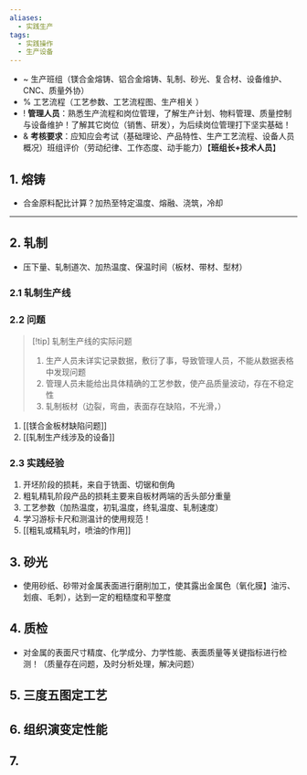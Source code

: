 ```yaml
---
aliases:
  - 实践生产
tags:
  - 实践操作
  - 生产设备
---
```

- ~ 生产班组（镁合金熔铸、铝合金熔铸、轧制、砂光、复合材、设备维护、CNC、质量外协）
- % 工艺流程（工艺参数、工艺流程图、生产相关 ）
- ! **管理人员**：熟悉生产流程和岗位管理，了解生产计划、物料管理、质量控制与设备维护！了解其它岗位（销售、研发），为后续岗位管理打下坚实基础！
- & **考核要求**：应知应会考试（基础理论、产品特性、生产工艺流程、设备人员概况）班组评价（劳动纪律、工作态度、动手能力）【**班组长+技术人员**】

## 1. 熔铸 
- 合金原料配比计算？加热至特定温度、熔融、浇筑，冷却


---
## 2. 轧制 
- 压下量、轧制道次、加热温度、保温时间（板材、带材、型材）
### 2.1 轧制生产线


### 2.2 问题
> [!tip] 轧制生产线的实际问题 
> 1. 生产人员未详实记录数据，敷衍了事，导致管理人员，不能从数据表格中发现问题
> 2. 管理人员未能给出具体精确的工艺参数，使产品质量波动，存在不稳定性
> 3. 轧制板材（边裂，弯曲，表面存在缺陷，不光滑，）

1. [[镁合金板材缺陷问题]]
2. [[轧制生产线涉及的设备]]

### 2.3 实践经验 
1. 开坯阶段的损耗，来自于铣面、切锯和倒角
2. 粗轧精轧阶段产品的损耗主要来自板材两端的舌头部分重量 
3. 工艺参数（加热温度，初轧温度，终轧温度、轧制速度）
4. 学习游标卡尺和测温计的使用规范！
5. [[粗轧或精轧时，喷油的作用]]
## 3. 砂光 
- 使用砂纸、砂带对金属表面进行磨削加工，使其露出金属色（氧化膜】油污、划痕、毛刺），达到一定的粗糙度和平整度

## 4. 质检 
- 对金属的表面尺寸精度、化学成分、力学性能、表面质量等关键指标进行检测！（质量存在问题，及时分析处理，解决问题）


## 5. 三度五图定工艺


## 6. 组织演变定性能 


## 7. 